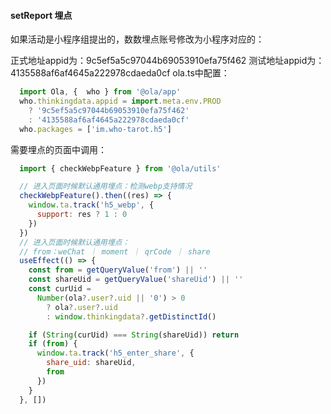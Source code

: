 #### setReport 埋点

如果活动是小程序组提出的，数数埋点账号修改为小程序对应的：

正式地址appid为：9c5ef5a5c97044b69053910efa75f462
测试地址appid为：4135588af6af4645a222978cdaeda0cf
ola.ts中配置：
```javascript
  import Ola, {  who } from '@ola/app'
  who.thinkingdata.appid = import.meta.env.PROD
    ? '9c5ef5a5c97044b69053910efa75f462'
    : '4135588af6af4645a222978cdaeda0cf'
  who.packages = ['im.who-tarot.h5']
```
需要埋点的页面中调用：
```javascript
  import { checkWebpFeature } from '@ola/utils'

  // 进入页面时候默认通用埋点：检测webp支持情况
  checkWebpFeature().then((res) => {
    window.ta.track('h5_webp', {
      support: res ? 1 : 0
    })
  })
  // 进入页面时候默认通用埋点：
  // from：weChat ｜ moment ｜ qrCode ｜ share
  useEffect(() => {
    const from = getQueryValue('from') || ''
    const shareUid = getQueryValue('shareUid') || ''
    const curUid =
      Number(ola?.user?.uid || '0') > 0
        ? ola?.user?.uid
        : window.thinkingdata?.getDistinctId()

    if (String(curUid) === String(shareUid)) return
    if (from) {
      window.ta.track('h5_enter_share', {
        share_uid: shareUid,
        from
      })
    }
  }, [])


 
```